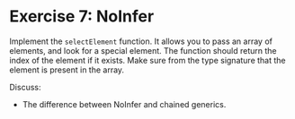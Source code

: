# Exercise 7: NoInfer

Implement the `selectElement` function. It allows you to pass an array of elements, and look for a special element. The function should return the index of the element if it exists. Make sure from the type signature that the element is present in the array.

Discuss:
- The difference between NoInfer<T> and chained generics.
